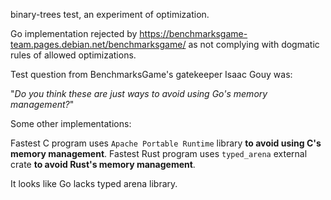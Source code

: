 
binary-trees test, an experiment of optimization.

Go implementation rejected by https://benchmarksgame-team.pages.debian.net/benchmarksgame/ as not complying with dogmatic rules of allowed optimizations.

Test question from BenchmarksGame's gatekeeper Isaac Gouy was:

"_Do you think these are just ways to avoid using Go's memory management?_"


Some other implementations:

Fastest C program uses `Apache Portable Runtime` library **to avoid using C's memory management**.
Fastest Rust program uses `typed_arena` external crate **to avoid Rust's memory management**.

It looks like Go lacks typed arena library.
